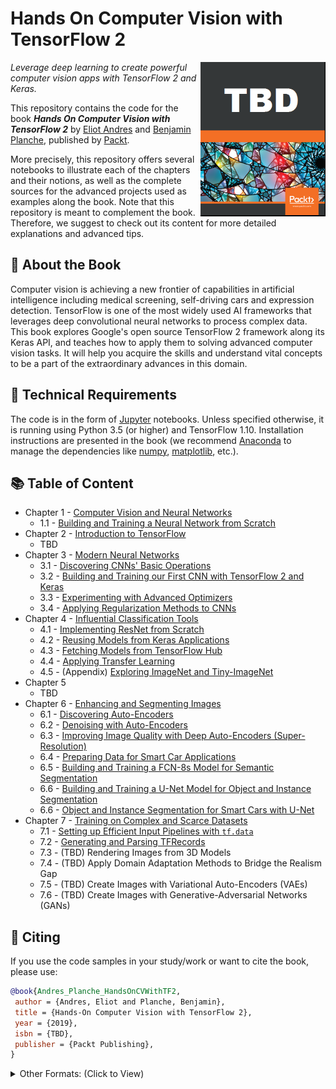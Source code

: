 # Hands On Computer Vision with TensorFlow 2
<a href="https://www.packtpub.com" title="Get the book!">
    <img src="./banner_images/book_cover.png" width=200 align="right">
</a>

_Leverage deep learning to create powerful computer vision apps with TensorFlow 2 and Keras._

This repository contains the code for the book ***Hands On Computer Vision with TensorFlow 2*** by [Eliot Andres](https://github.com/EliotAndres) and [Benjamin Planche](https://github.com/Aldream), published by [Packt](https://www.packtpub.com/?utm_source=github).

More precisely, this repository offers several notebooks to illustrate each of the chapters and their notions, as well as the complete sources for the advanced projects used as examples along the book. Note that this repository is meant to complement the book. Therefore, we suggest to check out its content for more detailed explanations and advanced tips.

## :mag_right: About the Book

Computer vision is achieving a new frontier of capabilities in artificial intelligence including medical screening, self-driving cars and expression detection. TensorFlow is one of the most widely used AI frameworks that leverages deep convolutional neural networks to process complex data. This book explores Google's open source TensorFlow 2 framework along its Keras API, and teaches how to apply them to solving advanced computer vision tasks. It will help you acquire the skills and understand vital concepts to be a part of the extraordinary advances in this domain. 

## :wrench: Technical Requirements

The code is in the form of [Jupyter](http://jupyter.org/) notebooks. Unless specified otherwise, it is running using Python 3.5 (or higher) and TensorFlow 1.10. Installation instructions are presented in the book (we recommend [Anaconda](https://anaconda.org/) to manage the dependencies like [numpy](http://www.numpy.org/), [matplotlib](https://matplotlib.org), etc.).

## :books: Table of Content

- Chapter 1 - [Computer Vision and Neural Networks](/ch1)
    - 1.1 - [Building and Training a Neural Network from Scratch](./ch1/ch1_nb1_build_and_train_neural_network_from_scratch.ipynb)
- Chapter 2 - [Introduction to TensorFlow](/ch2)
    - TBD
- Chapter 3 - [Modern Neural Networks](/ch3)
    - 3.1 - [Discovering CNNs' Basic Operations](./ch3/ch3_nb1_discover_cnns_basic_ops.ipynb)
    - 3.2 - [Building and Training our First CNN with TensorFlow 2 and Keras](./ch3/ch3_nb2_build_and_train_first_cnn_with_tf2.ipynb)
    - 3.3 - [Experimenting with Advanced Optimizers](./ch3/ch3_nb3_experiment_with_optimizers.ipynb)
    - 3.4 - [Applying Regularization Methods to CNNs](./ch3/ch3_nb4_apply_regularization_methods_to_cnns.ipynb)
- Chapter 4 - [Influential Classification Tools](/ch4)
    - 4.1 - [Implementing ResNet from Scratch](./ch4/ch4_nb1_implement_resnet_from_scratch.ipynb)
    - 4.2 - [Reusing Models from Keras Applications](./ch4/ch4_nb2_reuse_models_from_keras_apps.ipynb)
    - 4.3 - [Fetching Models from TensorFlow Hub](./ch4/ch4_nb3_fetch_models_from_tf_hub.ipynb)
    - 4.4 - [Applying Transfer Learning](./ch4/ch4_nb4_apply_transfer_learning.ipynb)
    - 4.5 - (Appendix) [Exploring ImageNet and Tiny-ImageNet](./ch4/ch4_nb5_explore_imagenet_and_its_tiny_version.ipynb)
 - Chapter 5
    - TBD
 - Chapter 6 - [Enhancing and Segmenting Images](/ch6)
    - 6.1 - [Discovering Auto-Encoders](./ch6/ch6_nb1_discover_autoencoders.ipynb)
    - 6.2 - [Denoising with Auto-Encoders](./ch6/ch6_nb2_denoise_with_autoencoders.ipynb)
    - 6.3 - [Improving Image Quality with Deep Auto-Encoders (Super-Resolution)](./ch6/ch6_nb3_improve_image_quality_with_dae.ipynb)
    - 6.4 - [Preparing Data for Smart Car Applications](./ch6/ch6_nb4_preparing_data_for_smart_car_apps.ipynb)
    - 6.5 - [Building and Training a FCN-8s Model for Semantic Segmentation](./ch6/ch6_nb5_build_and_train_a_fcn8s_semantic_segmentation_model_for_smart_cars.ipynb)
    - 6.6 - [Building and Training a U-Net Model for Object and Instance Segmentation](./ch6/ch6_nb6_build_and_train_a_unet_for_urban_object_and_instance_segmentation.ipynb)
    - 6.6 - [Object and Instance Segmentation for Smart Cars with U-Net](./ch6/ch6_nb6_object_and_instance_segmentation_for_smart_cars_with_unet.ipynb)
- Chapter 7 - [Training on Complex and Scarce Datasets](/ch7)
    - 7.1 - [Setting up Efficient Input Pipelines with `tf.data`](./ch7/ch7_nb1_set_up_efficient_input_pipelines_with_tf_data.ipynb)
    - 7.2 - [Generating and Parsing TFRecords](./ch7/ch7_nb2_generate_and_parse_tfrecords.ipynb)
    - 7.3 - (TBD) Rendering Images from 3D Models
    - 7.4 - (TBD) Apply Domain Adaptation Methods to Bridge the Realism Gap
    - 7.5 - (TBD) Create Images with Variational Auto-Encoders (VAEs)
    - 7.6 - (TBD) Create Images with Generative-Adversarial Networks (GANs)

## :scroll: Citing

If you use the code samples in your study/work or want to cite the book, please use:

```bibtex
@book{Andres_Planche_HandsOnCVWithTF2,
 author = {Andres, Eliot and Planche, Benjamin},
 title = {Hands-On Computer Vision with TensorFlow 2},
 year = {2019},
 isbn = {TBD},
 publisher = {Packt Publishing},
}
```

<details><summary>Other Formats: (Click to View)</summary>
    <br/>
    <table>
        <tbody>
            <tr>
                <th scope="row">MLA</th>
                <td>Andres, Eliot and Planche Benjamin. <i>Hands-On Computer Vision with TensorFlow 2</i>. Packt Publishing Ltd, 2019.</td>
            </tr>
            <tr>
                <th scope="row">APA</th>
                <td>Andres, E., & Planche B. (2019). <i>Hands-On Computer Vision with TensorFlow 2</i>. Packt Publishing Ltd.</td>
            </tr>
            <tr>
                <th scope="row">Chicago</th>
                <td>Andres, Eliot, and Planche, Benjamin. <i>Hands-On Computer Vision with TensorFlow 2</i>. Packt Publishing Ltd, 2019.</td>
            </tr>
            <tr>
                <th scope="row">Harvard</th>
                <td>Andres, E. and Planche B., 2019. <i>Hands-On Computer Vision with TensorFlow 2</i>. Packt Publishing Ltd.</td>
            </tr>
            <tr>
                <th scope="row">Vancouver</th>
                <td>Andres E, Planche B. Hands-On Computer Vision with TensorFlow 2. Packt Publishing Ltd; 2019.</td>
            </tr>
        </tbody>
    </table>
<p>
    <a href="https://scholar.googleusercontent.com">EndNote</a> 
    <a href="https://scholar.googleusercontent.com">RefMan</a>
    <a href="https://scholar.googleusercontent.com" target="RefWorksMain">RefWorks</a>
</p>
</details>
